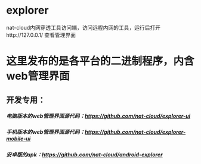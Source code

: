 # explorer
nat-cloud内网穿透工具访问端，访问远程内网的工具，运行后打开http://127.0.0.1/ 查看管理界面

这里发布的是各平台的二进制程序，内含web管理界面
========================================================================================
## 开发专用：
##### 电脑版本的web管理界面源代码：https://github.com/nat-cloud/explorer-ui
##### 手机版本的web管理界面源代码：https://github.com/nat-cloud/explorer-mobile-ui
##### 安卓版的apk：https://github.com/nat-cloud/android-explorer
